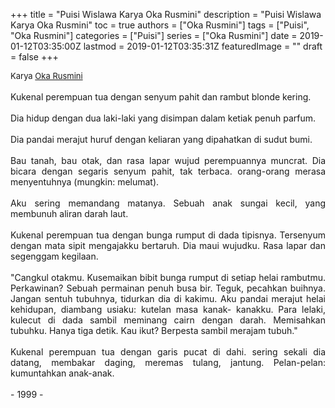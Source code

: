 +++
title = "Puisi Wislawa Karya Oka Rusmini"
description = "Puisi Wislawa Karya Oka Rusmini"
toc = true
authors = ["Oka Rusmini"]
tags = ["Puisi", "Oka Rusmini"]
categories = ["Puisi"]
series = ["Oka Rusmini"]
date = 2019-01-12T03:35:00Z
lastmod = 2019-01-12T03:35:31Z
featuredImage = ""
draft = false
+++

<div style="text-align: justify;">
<div style="font-size: small;">Karya <a href="/authors/oka-rusmini/" target="_blank">Oka Rusmini</a></div><br />
Kukenal perempuan tua dengan senyum pahit dan rambut blonde kering.<br /><br />Dia hidup dengan dua laki-laki yang disimpan dalam ketiak penuh parfum.<br /><br />Dia pandai merajut huruf dengan keliaran yang dipahatkan di sudut bumi.<br /><br />Bau tanah, bau otak, dan rasa lapar wujud perempuannya muncrat. Dia bicara dengan segaris senyum pahit, tak terbaca. orang-orang merasa menyentuhnya (mungkin: melumat).<br /><br />Aku sering memandang matanya. Sebuah anak sungai kecil, yang membunuh aliran darah laut.<br /><br />Kukenal perempuan tua dengan bunga rumput di dada tipisnya. Tersenyum dengan mata sipit mengajakku bertaruh. Dia maui wujudku. Rasa lapar dan segenggam kegilaan.<br /><br />"Cangkul otakmu. Kusemaikan bibit bunga rumput di setiap helai rambutmu. Perkawinan? Sebuah permainan penuh busa bir. Teguk, pecahkan buihnya. Jangan sentuh tubuhnya, tidurkan dia di kakimu. Aku pandai merajut helai kehidupan, diambang usiaku: kutelan masa kanak- kanakku. Para lelaki, kulecut di dada sambil meminang cairn dengan darah. Memisahkan tubuhku. Hanya tiga detik. Kau ikut? Berpesta sambil merajam tubuh."<br /><br />Kukenal perempuan tua dengan garis pucat di dahi. sering sekali dia datang, membakar daging, meremas tulang, jantung. Pelan-pelan: kumuntahkan anak-anak.<br /><br />- 1999 -</div>
